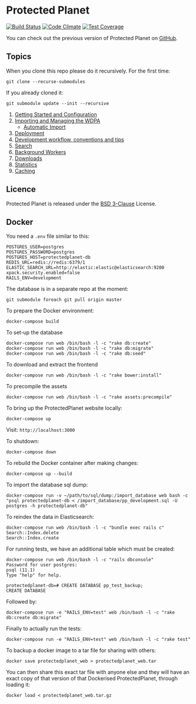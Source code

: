# Protected Planet

[![Build Status](https://travis-ci.org/unepwcmc/ProtectedPlanet.svg)](https://travis-ci.org/unepwcmc/ProtectedPlanet)
[![Code Climate](https://codeclimate.com/repos/539b16466956806b20010ddc/badges/e90cf6ba84f66503705c/gpa.svg)](https://codeclimate.com/repos/539b16466956806b20010ddc/feed)
[![Test Coverage](https://codeclimate.com/repos/539b16466956806b20010ddc/badges/e90cf6ba84f66503705c/coverage.svg)](https://codeclimate.com/repos/539b16466956806b20010ddc/feed)

You can check out the previous version of Protected Planet on
[GitHub](https://github.com/unepwcmc/ppe).

## Topics

When you clone this repo please do it recursively. For the first time:
```
git clone --recurse-submodules
```

If you already cloned it:
```
git submodule update --init --recursive
```

1. [Getting Started and Configuration](docs/installation.md)
2. [Importing and Managing the WDPA](docs/wdpa.md)
    * [Automatic Import](docs/automatic_import.md)
3. [Deployment](docs/deployment.md)
4. [Development workflow, conventions and tips](docs/workflow.md)
5. [Search](docs/search.md)
6. [Background Workers](docs/workers.md)
7. [Downloads](docs/downloads.md)
8. [Statistics](docs/statistics.md)
9. [Caching](docs/caching.md)

## Licence

Protected Planet is released under the [BSD
3-Clause](http://opensource.org/licenses/BSD-3-Clause) License.

## Docker

You need a `.env` file similar to this:

```
POSTGRES_USER=postgres
POSTGRES_PASSWORD=postgres
POSTGRES_HOST=protectedplanet-db
REDIS_URL=redis://redis:6379/1
ELASTIC_SEARCH_URL=http://elastic:elastic@elasticsearch:9200
xpack.security.enabled=false
RAILS_ENV=development
```

The database is in a separate repo at the moment:
```
git submodule foreach git pull origin master
```

To prepare the Docker environment:
```
docker-compose build
```

To set-up the database
```
docker-compose run web /bin/bash -l -c "rake db:create"
docker-compose run web /bin/bash -l -c "rake db:migrate"
docker-compose run web /bin/bash -l -c "rake db:seed"
```

To download and extract the frontend
```
docker-compose run web /bin/bash -l -c "rake bower:install"
```

To precompile the assets
```
docker-compose run web /bin/bash -l -c "rake assets:precompile"
```

To bring up the ProtectedPlanet website locally:
```
docker-compose up
```

Visit: `http://localhost:3000`

To shutdown:
```
docker-compose down
```

To rebuild the Docker container after making changes:
```
docker-compose up --build
```

To import the database sql dump:
```
docker-compose run -v ~/path/to/sql/dump:/import_database web bash -c "psql protectedplanet-db < /import_database/pp_development.sql -U postgres -h protectedplanet-db"
```

To reindex the data in Elasticsearch:
```
docker-compose run web /bin/bash -l -c "bundle exec rails c"
Search::Index.delete
Search::Index.create
```

For running tests, we have an additional table which must be created:
```
docker-compose run web /bin/bash -l -c "rails dbconsole"
Password for user postgres:
psql (11.1)
Type "help" for help.

protectedplanet-db=# CREATE DATABASE pp_test_backup;
CREATE DATABASE
```

Followed by:
```
docker-compose run -e "RAILS_ENV=test" web /bin/bash -l -c "rake db:create db:migrate"
```

Finally to actually run the tests:
```
docker-compose run -e "RAILS_ENV=test" web /bin/bash -l -c "rake test"
```

To backup a docker image to a tar file for sharing with others:
```
docker save protectedplanet_web > protectedplanet_web.tar
```

You can then share this exact tar file with anyone else and they will have an exact copy of that version of that Dockerised ProtectedPlanet, through loading it:

```
docker load < protectedplanet_web.tar.gz
```
